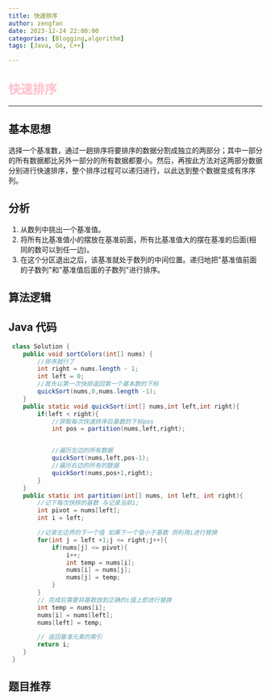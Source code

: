```yaml
---
title: 快速排序
author: zengfan
date: 2023-12-24 22:00:00 
categories: [Blogging,algorithm]
tags: [Java, Go, C++]

---
```


## <font color=pink size=5>快速排序</font>
--- 

## 基本思想 
 选择一个基准数，通过一趟排序将要排序的数据分割成独立的两部分；其中一部分的所有数据都比另外一部分的所有数据都要小。然后，再按此方法对这两部分数据分别进行快速排序，整个排序过程可以递归进行，以此达到整个数据变成有序序列。


## 分析
1. 从数列中挑出一个基准值。
2. 将所有比基准值小的摆放在基准前面，所有比基准值大的摆在基准的后面(相同的数可以到任一边)。
3. 在这个分区退出之后，该基准就处于数列的中间位置。递归地把"基准值前面的子数列"和"基准值后面的子数列"进行排序。


## 算法逻辑



## Java 代码
```java
 class Solution {
    public void sortColors(int[] nums) {
        //排序就行了
        int right = nums.length - 1;
        int left = 0;
        //首先以第一次快排返回第一个基本数的下标
        quickSort(nums,0,nums.length -1);
    }
    public static void quickSort(int[] nums,int left,int right){
        if(left < right){
            //获取每次快速排序后基数的下标pos
            int pos = partition(nums,left,right);


            //遍历左边的所有数据
            quickSort(nums,left,pos-1);
            //遍历右边的所有的数据
            quickSort(nums,pos+1,right);
        }
    }
    public static int partition(int[] nums, int left, int right){
        //记下每次快排的基数 与记录当前i;
        int pivot = nums[left];
        int i = left;

        //记录左边界的下一个值 如果下一个值小于基数 则利用i进行替换
        for(int j = left +1;j <= right;j++){
            if(nums[j] <= pivot){
                i++;
                int temp = nums[i];
                nums[i] = nums[j];
                nums[j] = temp;
            }
        }
        // 完成后需要将基数放到正确的i值上即进行替换
        int temp = nums[i];
        nums[i] = nums[left];
        nums[left] = temp;

        // 返回基准元素的索引
        return i;
    }
 }
```


##  题目推荐

